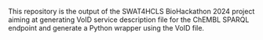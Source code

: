 This repository is the output of the SWAT4HCLS BioHackathon 2024 project aiming at generating VoID service description file for the ChEMBL SPARQL endpoint and generate a Python wrapper using the VoID file.
